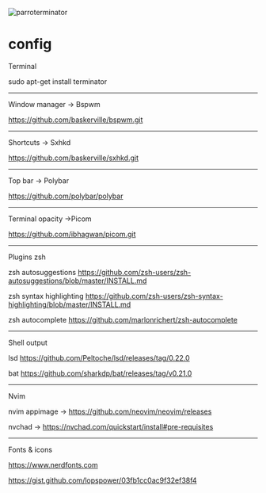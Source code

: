![parroterminator](https://user-images.githubusercontent.com/103221169/209248118-990594b7-9c00-4b80-a002-2016dc22b2db.png)


# config
                   
Terminal 

sudo apt-get install terminator

---------------------------------------------------------------------------------
                          
Window manager -> Bspwm

https://github.com/baskerville/bspwm.git

---------------------------------------------------------------------------------

Shortcuts -> Sxhkd

https://github.com/baskerville/sxhkd.git

---------------------------------------------------------------------------------

Top bar -> Polybar 

https://github.com/polybar/polybar

---------------------------------------------------------------------------------

Terminal opacity ->Picom

https://github.com/ibhagwan/picom.git


---------------------------------------------------------------------------------

Plugins zsh

zsh autosuggestions
https://github.com/zsh-users/zsh-autosuggestions/blob/master/INSTALL.md 

zsh syntax highlighting
https://github.com/zsh-users/zsh-syntax-highlighting/blob/master/INSTALL.md 

zsh autocomplete
https://github.com/marlonrichert/zsh-autocomplete 

---------------------------------------------------------------------------------

Shell output

lsd
https://github.com/Peltoche/lsd/releases/tag/0.22.0 

bat
https://github.com/sharkdp/bat/releases/tag/v0.21.0 

---------------------------------------------------------------------------------

Nvim

nvim appimage -> https://github.com/neovim/neovim/releases 

nvchad -> https://nvchad.com/quickstart/install#pre-requisites 

---------------------------------------------------------------------------------

Fonts & icons

https://www.nerdfonts.com

https://gist.github.com/lopspower/03fb1cc0ac9f32ef38f4
